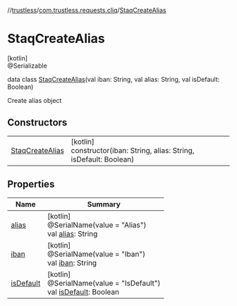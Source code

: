 //[trustless](../../../index.md)/[com.trustless.requests.cliq](../index.md)/[StaqCreateAlias](index.md)

# StaqCreateAlias

[kotlin]\
@Serializable

data class [StaqCreateAlias](index.md)(val iban: String, val alias: String, val isDefault: Boolean)

Create alias object

## Constructors

| | |
|---|---|
| [StaqCreateAlias](-staq-create-alias.md) | [kotlin]<br>constructor(iban: String, alias: String, isDefault: Boolean) |

## Properties

| Name | Summary |
|---|---|
| [alias](alias.md) | [kotlin]<br>@SerialName(value = &quot;Alias&quot;)<br>val [alias](alias.md): String |
| [iban](iban.md) | [kotlin]<br>@SerialName(value = &quot;Iban&quot;)<br>val [iban](iban.md): String |
| [isDefault](is-default.md) | [kotlin]<br>@SerialName(value = &quot;IsDefault&quot;)<br>val [isDefault](is-default.md): Boolean |
